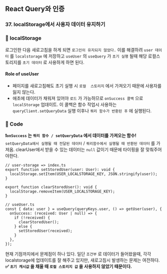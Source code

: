 ## React Query와 인증

### 37. localStorage에서 사용자 데이터 유지하기

### 📌 localStorage

로그인한 다음 새로고침을 하게 되면 `로그인이 유지되지 않았다.`
이를 해결하려 `user 데이터` 를 `localstorage` 에 저장하고 `useUser` 의 `useQuery` 가 `초기 실행` 될때 해당 로컬스토리지를 `초기 데이터` 로 사용하게 하면 된다.

#### Role of useUser

- 페이지를 새로고침해도 초기 실행 시 `로컬  스토리지` 에서 가져오기 때문에 사용자를 잃지 않는다.
- 애초에 데이터가 채워져 있어야 `로드` 가 가능하므로 `onSuccess 콜백` 으로 `localStorage` 업데이트. 이 콜백은 함수 작업시 사용하는 `queryClient.setQueryData` 실행 이후나 `쿼리 함수가 반환된 후` 에 실행된다.

### 📌 Code

**❗️`onSuccess` 는 `쿼리 함수 / setQueryData` 에서 데이터를 가져오는 함수!**
`setQueryData에서 실행될 때 전달된 데이터` / `쿼리함수에서 실행될 때 반환된 데이터` 를 가져옴.
clearUser에서 받을 수 있는 데이터는 `null` 값이기 때문에 타이핑을 잘 맞춰주어야한다.

```tsx
// user-storage => index.ts
export function setStoredUser(user: User): void {
  localStorage.setItem(USER_LOCALSTORAGE_KEY, JSON.stringify(user));
}

export function clearStoredUser(): void {
  localStorage.removeItem(USER_LOCALSTORAGE_KEY);
}

// useUser.ts
const { data: user } = useQuery(queryKeys.user, () => getUser(user), {
  onSuccess: (received: User | null) => {
    if (!received) {
      clearStoredUser();
    } else {
      setStoredUser(received);
    }
  },
});
```

현재 기점까지에서 문제점이 하나 있다. 일단 `조건부` 로 데이터가 들어왔을때, 각각 localstorage에 업데이트를 잘 해주고 있지만, 새로고침시 발생하는 문제는 여전하다.
**✅ `초기 캐시값` 을 채울 때 `로컬 스토리지 값` 을 사용하지 않았기 때문이다.**
